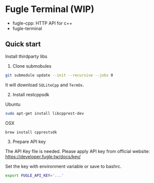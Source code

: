 
# Fugle Terminal (WIP)

* fugle-cpp: HTTP API for c++
* fugle-terminal


## Quick start

Install thirdparty libs

1. Clone submobules
```bash
git submodule update --init --recursive --jobs 0
```

It will download `SQLiteCpp` and `TermOx`.


2. Install restcppsdk

Ubuntu
```bash
sudo apt-get install libcpprest-dev
```

OSX
```bash
brew install cpprestsdk
```

3. Prepare API key

The API Key file is needed.
Please apply API key from official website: https://developer.fugle.tw/docs/key/

Set the key with environment variable or save to bashrc.
```bash
export FUGLE_API_KEY='...'
```
